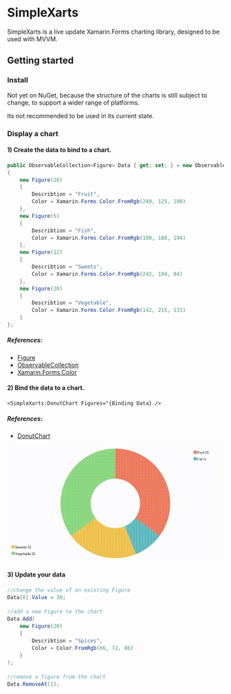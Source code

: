 # SimpleXarts

SimpleXarts is a live update Xamarin.Forms charting library, designed to be used with MVVM.

## Getting started

### Install

Not yet on NuGet, because the structure of the charts is still subject to change,
to support a wider range of platforms.

Its not recommended to be used in its current state.

### Display a chart

#### 1) Create the data to bind to a chart.
```csharp
public ObservableCollection<Figure> Data { get; set; } = new ObservableCollection<Figure>()
{
    new Figure(20)
    {
        Describtion = "Fruit",
        Color = Xamarin.Forms.Color.FromRgb(240, 125, 100)
    },
    new Figure(5)
    {
        Describtion = "Fish",
        Color = Xamarin.Forms.Color.FromRgb(100, 188, 194)
    },
    new Figure(12)
    {
        Describtion = "Sweets",
        Color = Xamarin.Forms.Color.FromRgb(242, 194, 84)
    },
    new Figure(20)
    {
        Describtion = "Vegetable",
        Color = Xamarin.Forms.Color.FromRgb(142, 215, 131)
    }
};
```
##### References:
* [Figure](Source/ChartBase/Figure.cs)
* [ObservableCollection<T>](https://docs.microsoft.com/de-de/dotnet/api/system.collections.objectmodel.observablecollection-1?view=netframework-4.8)
* [Xamarin.Forms.Color](https://docs.microsoft.com/de-de/dotnet/api/xamarin.forms.color?view=xamarin-forms)
#### 2) Bind the data to a chart.
```xaml
<SimpleXarts:DonutChart Figures="{Binding Data} />
```
##### References:
* [DonutChart](Source/SpecificCharts/DonutChart.cs)

![gallery](Documentation/Gallery/DonutChartCreation.gif)

#### 3) Update your data
```csharp
//change the value of an existing Figure
Data[0].Value = 30;

//add a new Figure to the chart
Data.Add(
    new Figure(20)
    {
        Describtion = "Spices",
        Color = Color.FromRgb(66, 72, 86)
    }
);

//remove a figure from the chart
Data.RemoveAt(1);
```